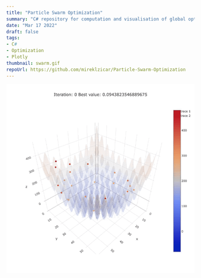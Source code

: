 ```yaml
---
title: "Particle Swarm Optimization"
summary: "C# repository for computation and visualisation of global optima using a method called Particle Swarm Optimization."
date: "Mar 17 2022"
draft: false
tags:
- C#
- Optimization
- Plotly
thumbnail: swarm.gif
repoUrl: https://github.com/mireklzicar/Particle-Swarm-Optimization
---
```

![img](swarm.gif)
